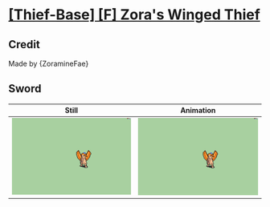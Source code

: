 # [\[Thief-Base\] \[F\] Zora's Winged Thief](../)

## Credit

Made by {ZoramineFae}
	
## Sword

| Still | Animation |
| :---: | :-------: |
| ![Sword still](./Sword_000.png) | ![Sword animation](./Sword.gif) |
